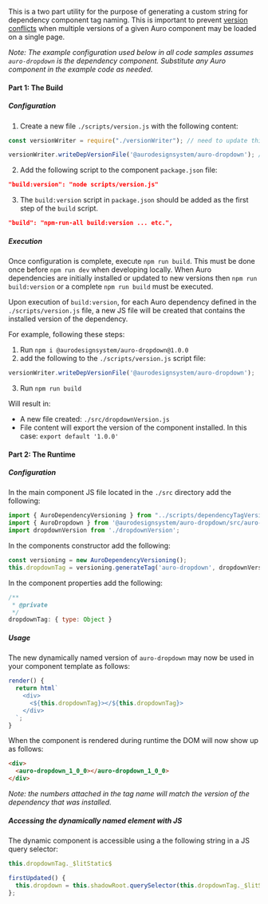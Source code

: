 This is a two part utility for the purpose of generating a custom string for dependency component tag naming. This is important to prevent [version conflicts](https://www.thinktecture.com/en/web-components/web-components-flaws/#elementor-toc__heading-anchor-0) when multiple versions of a given Auro component may be loaded on a single page.

_Note: The example configuration used below in all code samples assumes `auro-dropdown` is the dependency component. Substitute any Auro component in the example code as needed._

#### Part 1: The Build

##### Configuration

1. Create a new file `./scripts/version.js` with the following content:

```js
const versionWriter = require("./versionWriter"); // need to update this with the right path when used from node_modules

versionWriter.writeDepVersionFile('@aurodesignsystem/auro-dropdown'); // duplicate this line for each Auro dependency.
```

2. Add the following script to the component `package.json` file:

```json
"build:version": "node scripts/version.js"
```

3. The `build:version` script in `package.json` should be added as the first step of the `build` script.

```json
"build": "npm-run-all build:version ... etc.",
```

##### Execution

Once configuration is complete, execute `npm run build`. This must be done once before `npm run dev` when developing locally. When Auro dependencies are initially installed or updated to new versions then `npm run build:version` or a complete `npm run build` must be executed.

Upon execution of `build:version`, for each Auro dependency defined in the `./scripts/version.js` file, a new JS file will be created that contains the installed version of the dependency.

For example, following these steps:
1. Run `npm i @aurodesignsystem/auro-dropdown@1.0.0`
2. add the following to the `./scripts/version.js` script file:
```js
versionWriter.writeDepVersionFile('@aurodesignsystem/auro-dropdown');
```
3. Run `npm run build`

Will result in:
- A new file created: `./src/dropdownVersion.js`
- File content will export the version of the component installed. In this case:
`export default '1.0.0'`

#### Part 2: The Runtime

##### Configuration

In the main component JS file located in the `./src` directory add the following:

```js
import { AuroDependencyVersioning } from "../scripts/dependencyTagVersioning.mjs";
import { AuroDropdown } from '@aurodesignsystem/auro-dropdown/src/auro-dropdown.js';
import dropdownVersion from './dropdownVersion';
```

In the components constructor add the following:

```js
const versioning = new AuroDependencyVersioning();
this.dropdownTag = versioning.generateTag('auro-dropdown', dropdownVersion, AuroDropdown);
```

In the component properties add the following:

```js
/**
 * @private
 */
dropdownTag: { type: Object }
```

##### Usage

The new dynamically named version of `auro-dropdown` may now be used in your component template as follows:

```js
render() {
  return html`
    <div>
      <${this.dropdownTag}></${this.dropdownTag}>
    </div>
  `;
}
```

When the component is rendered during runtime the DOM will now show up as follows:

```html
<div>
  <auro-dropdown_1_0_0></auro-dropdown_1_0_0>
</div>
```

_Note: the numbers attached in the tag name will match the version of the dependency that was installed._

##### Accessing the dynamically named element with JS

The dynamic component is accessible using a the following string in a JS query selector:
```js
this.dropdownTag._$litStatic$
```

```js
firstUpdated() {
  this.dropdown = this.shadowRoot.querySelector(this.dropdownTag._$litStatic$);
};
```
